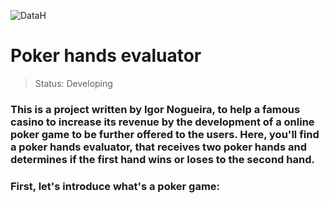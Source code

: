 ![DataH](https://user-images.githubusercontent.com/67437213/160712005-04a42506-02d1-4fa9-a098-0eb9d27c4288.JPG)
<h1>Poker hands evaluator</h1>

> Status: Developing

### This is a project written by Igor Nogueira, to help a famous casino to increase its revenue by the development of a online poker game to be further offered to the users. Here, you'll find a poker hands evaluator, that receives two poker hands and determines if the first hand wins or loses to the second hand.

### First, let's introduce what's a poker game:

